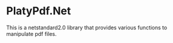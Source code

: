 # PlatyPdf.Net

This is a netstandard2.0 library that provides various functions to manipulate pdf files.
